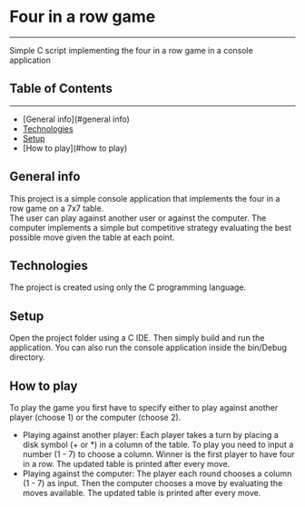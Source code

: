 # Four in a row game
---
Simple C script implementing the four in a row game in a console application

## Table of Contents
---
* [General info](#general info)
* [Technologies](#technologies)
* [Setup](#setup)
* [How to play](#how to play)

## General info
This project is a simple console application that implements the four in a row game on a 7x7 table.    
The user can play against another user or against the computer. The computer implements a simple but competitive strategy evaluating the best possible move given the table at each point.

## Technologies
The project is created using only the C programming language.

## Setup
Open the project folder using a C IDE. Then simply build and run the application.
You can also run the console application inside the bin/Debug directory.

## How to play
To play the game you first have to specify either to play against another player (choose 1) or the computer (choose 2).   
* Playing against another player: Each player takes a turn by placing a disk symbol (\+ or \*) in a column of the table. To play you need to input a number (1 \- 7) to choose a column. Winner is the first player to have four in a row. The updated table is printed after every move.
* Playing against the computer: The player each round chooses a column (1 \- 7) as input. Then the computer chooses a move by evaluating the moves available. The updated table is printed after every move. 



